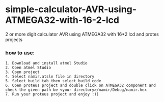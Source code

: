 # simple-calculator-AVR-using-ATMEGA32-with-16-2-lcd
2 or more digit calculator AVR using ATMEGA32 with 16*2 lcd and protes projects





### how to use:
    1. Download and install atmel Studio
    2. Open atmel Studio
    3. Open project
    4. Select namir.atsln file in directory
    5. Select build tab then select build code
    6. Open proteus project and double click on ATMEGA32 component and check the given path be <your directory>/namir/Debug/namir.hex
    7. Run your proteus project and enjoy :))
